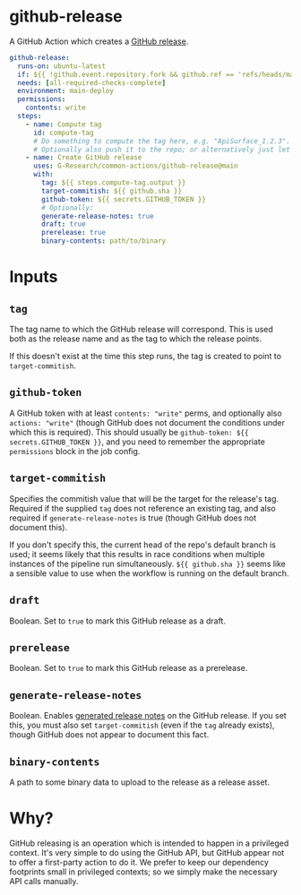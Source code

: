 # github-release

A GitHub Action which creates a [GitHub release](https://docs.github.com/en/repositories/releasing-projects-on-github/about-releases).

```yaml
github-release:
  runs-on: ubuntu-latest
  if: ${{ !github.event.repository.fork && github.ref == 'refs/heads/main' }}
  needs: [all-required-checks-complete]
  environment: main-deploy
  permissions:
    contents: write
  steps:
    - name: Compute tag
      id: compute-tag
      # Do something to compute the tag here, e.g. "ApiSurface_1.2.3".
      # Optionally also push it to the repo; or alternatively just let the `github-release` step do the tag creation.
    - name: Create GitHub release
      uses: G-Research/common-actions/github-release@main
      with:
        tag: ${{ steps.compute-tag.output }}
        target-commitish: ${{ github.sha }}
        github-token: ${{ secrets.GITHUB_TOKEN }}
        # Optionally:
        generate-release-notes: true
        draft: true
        prerelease: true
        binary-contents: path/to/binary
```

# Inputs

## `tag`

The tag name to which the GitHub release will correspond.
This is used both as the release name and as the tag to which the release points.

If this doesn't exist at the time this step runs, the tag is created to point to `target-commitish`.

## `github-token`

A GitHub token with at least `contents: "write"` perms, and optionally also `actions: "write"` (though GitHub does not document the conditions under which this is required).
This should usually be `github-token: ${{ secrets.GITHUB_TOKEN }}`, and you need to remember the appropriate `permissions` block in the job config.

## `target-commitish`

Specifies the commitish value that will be the target for the release's tag.
Required if the supplied `tag` does not reference an existing tag, and also required if `generate-release-notes` is true (though GitHub does not document this).

If you don't specify this, the current head of the repo's default branch is used; it seems likely that this results in race conditions when multiple instances of the pipeline run simultaneously.
`${{ github.sha }}` seems like a sensible value to use when the workflow is running on the default branch.

## `draft`

Boolean.
Set to `true` to mark this GitHub release as a draft.

## `prerelease`

Boolean.
Set to `true` to mark this GitHub release as a prerelease.

## `generate-release-notes`

Boolean.
Enables [generated release notes](https://docs.github.com/en/repositories/releasing-projects-on-github/automatically-generated-release-notes) on the GitHub release.
If you set this, you must also set `target-commitish` (even if the `tag` already exists), though GitHub does not appear to document this fact.

## `binary-contents`

A path to some binary data to upload to the release as a release asset.

# Why?

GitHub releasing is an operation which is intended to happen in a privileged context.
It's very simple to do using the GitHub API, but GitHub appear not to offer a first-party action to do it.
We prefer to keep our dependency footprints small in privileged contexts; so we simply make the necessary API calls manually.
